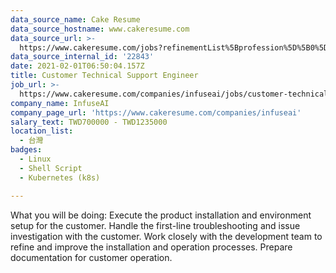 ```yaml
---
data_source_name: Cake Resume
data_source_hostname: www.cakeresume.com
data_source_url: >-
  https://www.cakeresume.com/jobs?refinementList%5Bprofession%5D%5B0%5D=tech_devops&refi[…]5D=per_year&range%5Bsalary_range%5D%5Bmin%5D=1000000&page=2
data_source_internal_id: '22843'
date: 2021-02-01T06:50:04.157Z
title: Customer Technical Support Engineer
job_url: >-
  https://www.cakeresume.com/companies/infuseai/jobs/customer-technical-support-engineer
company_name: InfuseAI
company_page_url: 'https://www.cakeresume.com/companies/infuseai'
salary_text: TWD700000 - TWD1235000
location_list:
  - 台灣
badges:
  - Linux
  - Shell Script
  - Kubernetes (k8s)

---
```


What you will be doing: Execute the product installation and environment setup for the customer. Handle the first-line troubleshooting and issue investigation with the customer. Work closely with the development team to refine and improve the installation and operation processes. Prepare documentation for customer operation.